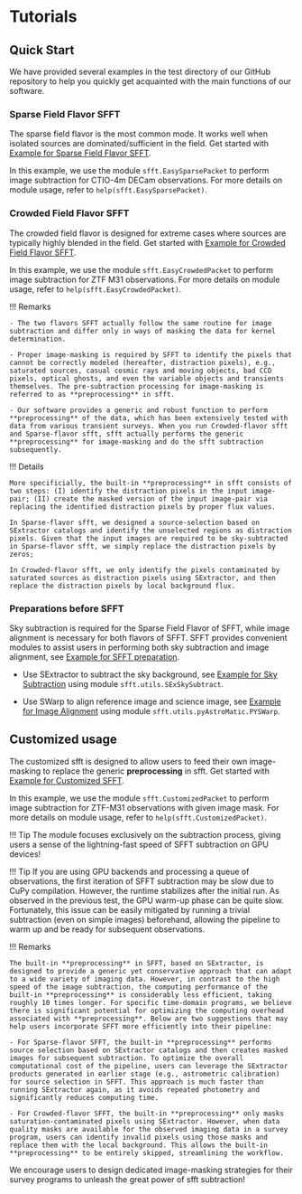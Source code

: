# Tutorials

## Quick Start

We have provided several examples in the test directory of our GitHub repository to help you quickly get acquainted with the main functions of our software.

[Example for Sparse Field Flavor SFFT]: https://github.com/thomasvrussell/sfft/tree/master/test/subtract_test_sparse_flavor

### Sparse Field Flavor SFFT

The sparse field flavor is the most common mode. It works well when isolated sources are dominated/sufficient in the field. Get started with [Example for Sparse Field Flavor SFFT]. 

In this example, we use the module ``sfft.EasySparsePacket`` to perform image subtraction for CTIO-4m DECam observations. For more details on module usage, refer to ``help(sfft.EasySparsePacket)``.

### Crowded Field Flavor SFFT

[Example for Crowded Field Flavor SFFT]: https://github.com/thomasvrussell/sfft/tree/master/test/subtract_test_crowded_flavor
The crowded field flavor is designed for extreme cases where sources are typically highly blended in the field. Get started with [Example for Crowded Field Flavor SFFT]. 

In this example, we use the module ``sfft.EasyCrowdedPacket`` to perform image subtraction for ZTF M31 observations. For more details on module usage, refer to ``help(sfft.EasyCrowdedPacket)``.

!!! Remarks

    - The two flavors SFFT actually follow the same routine for image subtraction and differ only in ways of masking the data for kernel determination.

    - Proper image-masking is required by SFFT to identify the pixels that cannot be correctly modeled (hereafter, distraction pixels), e.g., saturated sources, casual cosmic rays and moving objects, bad CCD pixels, optical ghosts, and even the variable objects and transients themselves. The pre-subtraction processing for image-masking is referred to as **preprocessing** in sfft.

    - Our software provides a generic and robust function to perform **preprocessing** of the data, which has been extensively tested with data from various transient surveys. When you run Crowded-flavor sfft and Sparse-flavor sfft, sfft actually performs the generic **preprocessing** for image-masking and do the sfft subtraction subsequently. 

!!! Details

    More specificially, the built-in **preprocessing** in sfft consists of two steps: (I) identify the distraction pixels in the input image-pair; (II) create the masked version of the input image-pair via replacing the identified distraction pixels by proper flux values. 
    
    In Sparse-flavor sfft, we designed a source-selection based on SExtractor catalogs and identify the unselected regions as distraction pixels. Given that the input images are required to be sky-subtracted in Sparse-flavor sfft, we simply replace the distraction pixels by zeros; 
    
    In Crowded-flavor sfft, we only identify the pixels contaminated by saturated sources as distraction pixels using SExtractor, and then replace the distraction pixels by local background flux. 

### Preparations before SFFT

[Example for SFFT Preparation]: https://github.com/thomasvrussell/sfft/tree/master/test/subtract_test_sparse_flavor/prepare_data_example
[Example for Sky Subtraction]: https://github.com/thomasvrussell/sfft/blob/master/test/subtract_test_sparse_flavor/prepare_data_example/SubtractSky.py
[Example for Image Alignment]: https://github.com/thomasvrussell/sfft/blob/master/test/subtract_test_sparse_flavor/prepare_data_example/AlignImage.py

Sky subtraction is required for the Sparse Field Flavor of SFFT, while image alignment is necessary for both flavors of SFFT. SFFT provides convenient modules to assist users in performing both sky subtraction and image alignment, see [Example for SFFT preparation].

- Use SExtractor to subtract the sky background, see [Example for Sky Subtraction] using module ``sfft.utils.SExSkySubtract``. 

- Use SWarp to align reference image and science image, see [Example for Image Alignment] using module ``sfft.utils.pyAstroMatic.PYSWarp``. 

## Customized usage

[Example for Customized SFFT]: https://github.com/thomasvrussell/sfft/tree/master/test/subtract_test_customized
The customized sfft is designed to allow users to feed their own image-masking to replace the generic **preprocessing** in sfft. Get started with [Example for Customized SFFT]. 

In this example, we use the module ``sfft.CustomizedPacket`` to perform image subtraction for ZTF-M31 observations with given image mask. For more details on module usage, refer to ``help(sfft.CustomizedPacket)``.

!!! Tip
    The module focuses exclusively on the subtraction process, giving users a sense of the lightning-fast speed of SFFT subtraction on GPU devices!

!!! Tip
    If you are using GPU backends and processing a queue of observations, the first iteration of SFFT subtraction may be slow due to CuPy compilation. However, the runtime stabilizes after the initial run. As observed in the previous test, the GPU warm-up phase can be quite slow. Fortunately, this issue can be easily mitigated by running a trivial subtraction (even on simple images) beforehand, allowing the pipeline to warm up and be ready for subsequent observations.

!!! Remarks

    The built-in **preprocessing** in SFFT, based on SExtractor, is designed to provide a generic yet conservative approach that can adapt to a wide variety of imaging data. However, in contrast to the high speed of the image subtraction, the computing performance of the built-in **preprocessing** is considerably less efficient, taking roughly 10 times longer. For specific time-domain programs, we believe there is significant potential for optimizing the computing overhead associated with **preprocessing**. Below are two suggestions that may help users incorporate SFFT more efficiently into their pipeline:

    - For Sparse-flavor SFFT, the built-in **preprocessing** performs source selection based on SExtractor catalogs and then creates masked images for subsequent subtraction. To optimize the overall computational cost of the pipeline, users can leverage the SExtractor products generated in earlier stage (e.g., astrometric calibration) for source selection in SFFT. This approach is much faster than running SExtractor again, as it avoids repeated photometry and significantly reduces computing time.

    - For Crowded-flavor SFFT, the built-in **preprocessing** only masks saturation-contaminated pixels using SExtractor. However, when data quality masks are available for the observed imaging data in a survey program, users can identify invalid pixels using those masks and replace them with the local background. This allows the built-in **preprocessing** to be entirely skipped, streamlining the workflow.

We encourage users to design dedicated image-masking strategies for their survey programs to unleash the great power of sfft subtraction!
